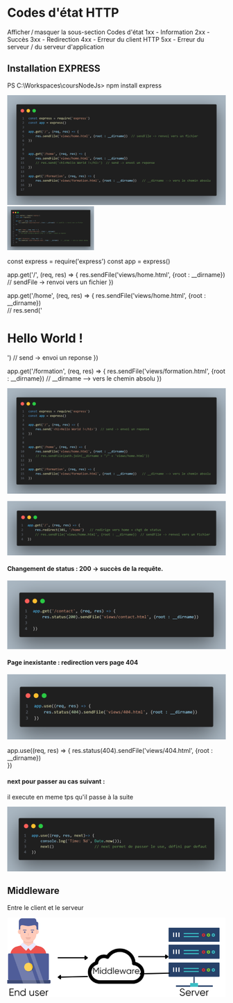 
# Codes d'état HTTP

Afficher / masquer la sous-section Codes d'état
1xx - Information
2xx - Succès
3xx - Redirection
4xx - Erreur du client HTTP
5xx - Erreur du serveur / du serveur d'application

## Installation EXPRESS

PS C:\Workspaces\coursNodeJs> npm install express

![alt text](captures_images/renvoi_vers_fichiers.png)
<img src="captures_images/renvoi_vers_fichiers.png" alt="drawing" width="200"/>

const express = require('express')
const app = express()

app.get('/', (req, res) => {
    res.sendFile('views/home.html', {root : __dirname})  // sendFile -> renvoi vers un fichier
})


app.get('/home', (req, res) => {
    res.sendFile('views/home.html', {root : __dirname})   
    // res.send('<h1>Hello World !</h1>')  // send -> envoi un reponse
})

app.get('/formation', (req, res) => {
    res.sendFile('views/formation.html', {root : __dirname})   // __dirname --> vers le chemin absolu
})


![alt text](captures_images/renvoi_vers_pages.png)

![alt text](captures_images/redirection_page_home+chgt_status.png)


#### Changement de status : 200 -> succès de la requête.

![alt text](captures_images/chgt_status_200.png)

#### Page inexistante : redirection vers page 404

![alt text](captures_images/erreur404_page_inexistante.png)

app.use((req, res) => {
    res.status(404).sendFile('views/404.html', {root : __dirname})   
})

#### next pour passer au cas suivant :
il execute en meme tps qu'il passe à la suite

![alt text](captures_images/next.png)

## Middleware 
Entre le client et le serveur

![alt text](captures_images/What-is-Middleware.webp)
